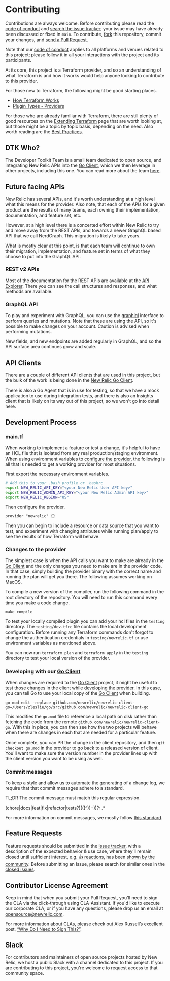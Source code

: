 # Contributing

Contributions are always welcome. Before contributing please read the
[code of conduct](CODE_OF_CONDUCT.md) and [search the issue tracker](../../issues); your issue may have already been discussed or fixed in `main`. To contribute,
[fork](https://help.github.com/articles/fork-a-repo/) this repository, commit your changes, and [send a Pull Request](https://help.github.com/articles/using-pull-requests/).

Note that our [code of conduct](CODE_OF_CONDUCT.md) applies to all platforms and venues related to this project; please follow it in all your interactions with the project and its participants.

At its core, this project is a Terraform provider, and so an understanding of
what Terraform is and how it works would help anyone looking to contribute to
this provider.

For those new to Terraform, the following might be good starting places.

- [How Terraform Works][how_terraform_works]
- [Plugin Types - Providers][terraform_providers]

For those who are already familiar with Terraform, there are still plenty of
good resources on the [Extending Terraform][extending_terraform] page that are
worth looking at, but those might be a topic by topic basis, depending on the
need.  Also worth reading are the [Best Practices][best_practices].

## DTK Who?

The Developer Toolkit Team is a small team dedicated to open source, and
integrating New Relic APIs into the [Go Client][client_go], which we then
leverage in other projects, including this one.  You can read more about the
team [here][dtk].

## Future facing APIs

New Relic has several APIs, and it's worth understanding at a high level what
this means for the provider.  Also note, that each of the APIs for a given
product are the results of many teams, each owning their implementation,
documentation, and feature set, etc.

However, at a high level there is a concerted effort within New Relic to try
and move away from the REST APIs, and towards a newer GraphQL based API that we
call NerdGraph.  This migration is likely to take years.

What is mostly clear at this point, is that each team will continue to own
their migration, implementation, and feature set in terms of what they choose
to put into the GraphQL API.

### REST v2 APIs

Most of the documentation for the REST APIs are available at the [API
Explorer][api_explorer].  There you can see the call structures and responses,
and what methods are available.

### GraphQL API

To play and experiment with GraphQL, you can use the [graphiql][graphiql]
interface to perform queries and mutations.  Note that these are using the API,
so it's possible to make changes on your account.  Caution is advised when
performing mutations.

New fields, and new endpoints are added regularly in GraphQL, and so the
API surface area continues grow and scale.

## API Clients

There are a couple of different API clients that are used in this project, but
the bulk of the work is being done in the [New Relic Go Client][client_go].

There is also a Go Agent that is in use for testing, so that we have a mock
application to use during integration tests, and there is also an Insights
client that is likely on its way out of this project, so we won't go into
detail here.

## Development Process

### main.tf

When working to implement a feature or test a change, it's helpful to have an
HCL file that is isolated from any real production/staging environment.  When
using environment variables to [configure the provider][provider-config-guide],
the following is all that is needed to get a working provider for most
situations.

First export the necessary environment variables.

```bash
# Add this to your .bash_profile or .bashrc
export NEW_RELIC_API_KEY="<your New Relic User API key>"
export NEW_RELIC_ADMIN_API_KEY="<your New Relic Admin API key>"
export NEW_RELIC_REGION="US"
```

Then configure the provider.

```hcl
provider "newrelic" {}
```

Then you can begin to include a resource or data source that you want to test,
and experiment with changing attributes while running plan/apply to see the
results of how Terraform will behave.

### Changes to the provider

The simplest case is when the API calls you want to make are already in the [Go
Client][client_go] and the only changes you need to make are in the provider
code.  In that case, simply building the provider binary with the correct name
and running the plan will get you there. The following assumes working on MacOS.

To compile a new version of the compiler, run the following command in the root
directory of the repository. You will need to run this command every time you
make a code change.

```shell
make compile
```

To test your locally compiled plugin you can add your hcl files in the `testing`
directory. The `testing/dev.tfrc` file contains the local development configuration.
Before running any Terraform commands don't forgot to change the authentication
credentials in `testing/newrelic.tf` or use environment variables as mentioned above.

You can now run `terraform plan` and
`terraform apply` in the `testing` directory to test your local version of the provider.

### Developing with our [Go Client][client_go]

When changes are required to the [Go Client][client_go] project, it might be
useful to test those changes in the client while developing the provider.  In
this case, you can tell Go to use your local copy of the [Go Client][client_go]
when building.

```shell
go mod edit -replace github.com/newrelic/newrelic-client-go=/Users/zleslie/go/src/github.com/newrelic/newrelic-client-go
```

This modifies the `go.mod` file to reference a local path on disk rather than
fetching the code from the remote `github.com/newrelic/newrelic-client-go`.
With this in place, you can then see how the two projects will behave when
there are changes in each that are needed for a particular feature.

Once complete, you can PR the change in the client repository, and then `git
checkout go.mod` in the provider to go back to a released version of client.
You'll want to make sure the version number in the provider lines up with the
client version you want to be using as well.

### Commit messages

To keep a style and allow us to automate the generating of a change log, we
require that that commit messages adhere to a standard.

TL;DR The commit message must match this regular expression.


  (chore|docs|feat|fix|refactor|tests?)(\([^\)]+\))?: .*


For more information on commit messages, we mostly follow [this standard][conventional_commits].

[api_explorer]: https://rpm.newrelic.com/api/explore/

[client_go]: https://github.com/newrelic/newrelic-client-go/

[dtk]: https://github.com/newrelic/developer-toolkit

[extending_terraform]: https://www.terraform.io/docs/extend/index.html

[graphiql]: https://api.newrelic.com/graphiql

[how_terraform_works]: https://www.terraform.io/docs/extend/how-terraform-works.html

[provider-config-guide]: https://registry.terraform.io/providers/newrelic/newrelic/latest/docs/guides/provider_configuration#configuration-via-environment-variables

[provider_design_principles]: https://www.terraform.io/docs/extend/hashicorp-provider-design-principles.html

[terraform_providers]: https://www.terraform.io/docs/extend/plugin-types.html#providers

[conventional_commits]: https://www.conventionalcommits.org/en/v1.0.0/

[best_practices]: https://www.terraform.io/docs/extend/best-practices/index.html

[provider_installation]: https://www.terraform.io/docs/commands/cli-config.html#provider-installation

[provider_requirements]: https://www.terraform.io/docs/configuration/terraform.html

## Feature Requests

Feature requests should be submitted in the [Issue tracker](../../issues), with a description of the expected behavior & use case, where they’ll remain closed until sufficient interest, [e.g. :+1: reactions](https://help.github.com/articles/about-discussions-in-issues-and-pull-requests/), has been [shown by the community](issues?q=label%3A%22votes+needed%22+sort%3Areactions-%2B1-desc).
Before submitting an Issue, please search for similar ones in the
[closed issues](issues?q=is%3Aissue+is%3Aclosed+label%3Aenhancement).

## Contributor License Agreement

Keep in mind that when you submit your Pull Request, you'll need to sign the CLA via the click-through using CLA-Assistant. If you'd like to execute our corporate CLA, or if you have any questions, please drop us an email at opensource@newrelic.com.

For more information about CLAs, please check out Alex Russell’s excellent post,
[“Why Do I Need to Sign This?”](https://infrequently.org/2008/06/why-do-i-need-to-sign-this/).

## Slack

For contributors and maintainers of open source projects hosted by New Relic, we host a public Slack with a channel dedicated to this project. If you are contributing to this project, you're welcome to request access to that  community space.
